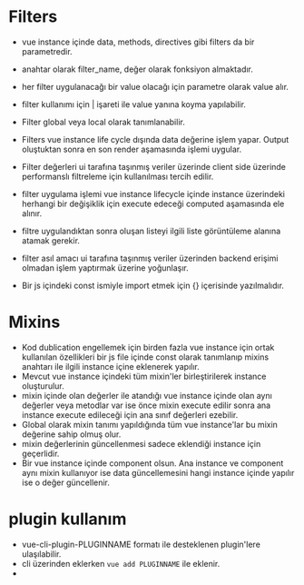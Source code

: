 # **Filters**
- vue instance içinde data, methods, directives gibi filters da bir parametredir.
- anahtar olarak filter_name, değer olarak fonksiyon almaktadır.
- her filter uygulanacağı bir value olacağı için parametre olarak value alır.
- filter kullanımı için | işareti ile value yanına koyma yapılabilir.
- Filter global veya local olarak tanımlanabilir.
- Filters vue instance life cycle dışında data değerine işlem yapar. Output oluştuktan sonra en son render aşamasında işlemi uygular.
- Filter değerleri ui tarafına taşınmış veriler üzerinde client side üzerinde performanslı filtreleme için kullanılması tercih edilir.
- filter uygulama işlemi vue instance lifecycle içinde instance üzerindeki herhangi bir değişiklik için execute edeceği computed aşamasında ele alınır.
- filtre uygulandıktan sonra oluşan listeyi ilgili liste görüntüleme alanına atamak gerekir.
- filter asıl amacı ui tarafına taşınmış veriler üzerinden backend erişimi olmadan işlem yaptırmak üzerine yoğunlaşır.



- Bir js içindeki const ismiyle import etmek için {} içerisinde yazılmalıdır.

# **Mixins**
- Kod dublication engellemek için birden fazla vue instance için ortak kullanılan özellikleri bir js file içinde const olarak tanımlanıp mixins anahtarı ile ilgili instance içine eklenerek yapılır.
- Mevcut vue instance içindeki tüm mixin'ler birleştirilerek instance oluşturulur.
- mixin içinde olan değerler ile atandığı vue instance içinde olan aynı değerler veya metodlar var ise önce mixin execute edilir sonra ana instance execute edileceği için ana sınıf değerleri ezebilir.
- Global olarak mixin tanımı yapıldığında tüm vue instance'lar bu mixin değerine sahip olmuş olur.
- mixin değerlerinin güncellenmesi sadece eklendiği instance için geçerlidir. 
- Bir vue instance içinde component olsun. Ana instance ve component aynı mixin kullanıyor ise data güncellemesini hangi instance içinde yapılır ise o değer güncellenir.


# **plugin kullanım**
- vue-cli-plugin-PLUGINNAME formatı ile desteklenen plugin'lere ulaşılabilir.
- cli üzerinden eklerken `vue add PLUGINNAME` ile eklenir.
- 

